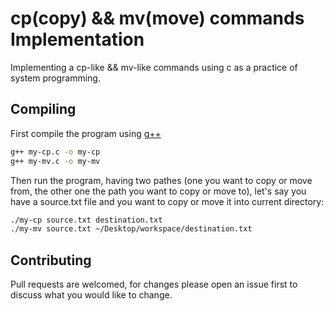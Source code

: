 # cp(copy) && mv(move) commands Implementation
Implementing a cp-like && mv-like commands using c as a practice of system programming. 
## Compiling
First compile the program using [g++](https://www.geeksforgeeks.org/compiling-with-g-plus-plus/)
```bash
g++ my-cp.c -o my-cp
g++ my-mv.c -o my-mv
```
Then run the program, having two pathes (one you want to copy or move from, the other one the path you want to copy or move to), let's say you have a source.txt file and you want to copy or move it into current directory: 
```bash
./my-cp source.txt destination.txt
./my-mv source.txt ~/Desktop/workspace/destination.txt
```

## Contributing
Pull requests are welcomed, for changes please open an issue first to discuss what you would like to change.
